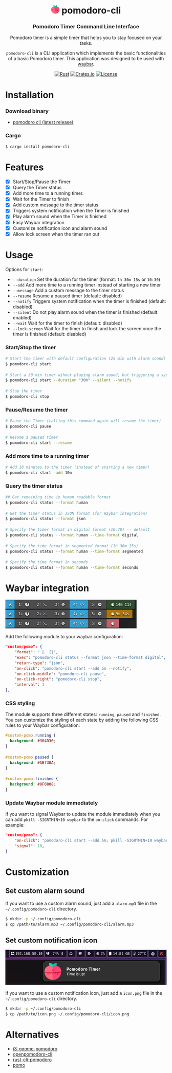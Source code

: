 <div align="center">

# ![ ](./assets/icon_small.png) pomodoro-cli
### Pomodoro Timer Command Line Interface

Pomodoro timer is a simple timer that helps you to stay focused on your tasks.

`pomodoro-cli` is a CLI application which implements the basic functionalities of a basic Pomodoro timer. This application was designed to be used with [waybar](https://github.com/Alexays/Waybar).

[![Rust](https://img.shields.io/badge/Rust-orange.svg)](https://www.rust-lang.org/)
[![Crates.io](https://img.shields.io/crates/v/pomodoro-cli.svg)](https://crates.io/crates/pomodoro-cli)
[![License](https://img.shields.io/badge/license-MIT-blue.svg)](LICENSE.md)

</div>

# Installation

### Download binary

- [pomodoro cli (latest release)](https://github.com/jkallio/pomodoro-cli/releases/latest)

### Cargo

```bash
$ cargo install pomodoro-cli
```

# Features

- [x] Start/Stop/Pause the Timer
- [x] Query the Timer status
- [x] Add more time to a running timer.
- [x] Wait for the Timer to finish
- [x] Add custom message to the timer status
- [x] Triggers system notification when the Timer is finished
- [x] Play alarm sound when the Timer is finished
- [x] Easy Waybar integration
- [x] Customize notification icon and alarm sound
- [x] Allow lock screen when the timer ran out

# Usage

Options for `start`:
- `--duration` Set the duration for the timer (format: `1h 30m 15s` or `10:30`)
- `--add` Add more time to a running timer instead of starting a new timer
- `--message` Add a custom message to the timer status
- `--resume` Resume a paused timer (default: disabled)
- `--notify` Triggers system notification when the timer is finished (default: disabled)
- `--silent` Do not play alarm sound when the timer is finished (default: enabled)
- `--wait` Wait for the timer to finish (default: disabled)
- `--lock-screen` Wait for the timer to finish and lock the screen once the timer is finished (default: disabled)

### Start/Stop the timer

```bash
# Start the timer with default configuration (25 min with alarm sound)
$ pomodoro-cli start

# Start a 30 min timer wihout playing alarm sound, but triggering a system notification
$ pomodoro-cli start --duration "30m" --silent --notify

# Stop the timer
$ pomodoro-cli stop
```

### Pause/Resume the timer

```bash
# Pause the Timer (calling this command again will resume the timer)
$ pomodoro-cli pause

# Resume a paused timer
$ pomodoro-cli start --resume
```

### Add more time to a running timer

```bash
# Add 10 minutes to the timer (instead of starting a new timer)
$ pomodoro-cli start -add 10m
```

### Query the timer status

```bash
## Get remaining time in human readable format
$ pomodoro-cli status --format human

# Get the timer status in JSON format (for Waybar integration)
$ pomodoro-cli status --format json

# Specify the timer format in digital format (10:30) -- default
$ pomodoro-cli status --format human --time-format digital

# Specify the time format in segmented format (1h 30m 15s)
$ pomodoro-cli status --format human --time-format segmented

# Specify the time format in seconds
$ pomodoro-cli status --format human --time-format seconds
```

# Waybar integration

![Waybar](./assets/screenshot_waybar.png)

Add the following module to your waybar configuration:

```json
"custom/pomo": {
    "format": "   {}",
    "exec": "pomodoro-cli status --format json --time-format digital",
    "return-type": "json",
    "on-click": "pomodoro-cli start --add 5m --notify",
    "on-click-middle": "pomodoro-cli pause",
    "on-click-right": "pomodoro-cli stop",
    "interval": 1
},
```

### CSS styling

The module supports three different states: `running`, `paused` and `finished`. You can customize the styling of each state by adding the following CSS rules to your Waybar configuration:

```css
#custom-pomo.running {
  background: #304D30;
}

#custom-pomo.paused {
  background: #AB730A;
}

#custom-pomo.finished {
  background: #8F0808;
}
```

###  Update Waybar module immediately

If you want to signal Waybar to update the module immediately when you can add `pkill -SIGRTMIN+10 waybar` to the `on-click` commands. For example:

```json
"custom/pomo": {
    "on-click": "pomodoro-cli start --add 5m; pkill -SIGRTMIN+10 waybar",
    "signal": 10,
}
```

# Customization

## Set custom alarm sound

If you want to use a custom alarm sound, just add a `alarm.mp3` file in the `~/.config/pomodoro-cli` directory.

```bash
$ mkdir -p ~/.config/pomodoro-cli
$ cp /path/to/alarm.mp3 ~/.config/pomodoro-cli/alarm.mp3
```

## Set custom notification icon 

![Waybar](./assets/screenshot_notification.png)

If you want to use a custom notification icon, just add a `icon.png` file in the `~/.config/pomodoro-cli` directory.

```bash
$ mkdir -p ~/.config/pomodoro-cli
$ cp /path/to/icon.png ~/.config/pomodoro-cli/icon.png
```

# Alternatives

- [i3-gnome-pomodoro](https://github.com/kantord/i3-gnome-pomodoro)
- [openpomodoro-cli](https://github.com/open-pomodoro/openpomodoro-cli)
- [rust-cli-pomodoro](https://crates.io/crates/rust-cli-pomodoro)
- [pomo](https://kevinschoon.github.io/pomo/)
